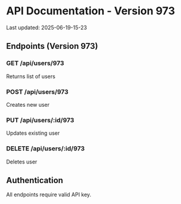 # API Documentation - Version 973
Last updated: 2025-06-19-15-23

## Endpoints (Version 973)

### GET /api/users/973
Returns list of users

### POST /api/users/973
Creates new user

### PUT /api/users/:id/973
Updates existing user

### DELETE /api/users/:id/973
Deletes user

## Authentication
All endpoints require valid API key.
